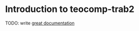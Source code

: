 # Introduction to teocomp-trab2

TODO: write [great documentation](http://jacobian.org/writing/what-to-write/)
